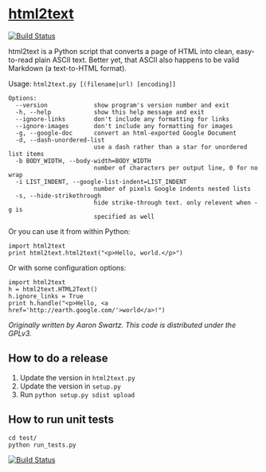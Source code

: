 # [html2text](http://www.aaronsw.com/2002/html2text/)

[![Build Status](https://travis-ci.com/tuck1s/html2text.svg?branch=master)](https://travis-ci.com/tuck1s/html2text)

html2text is a Python script that converts a page of HTML into clean, easy-to-read plain ASCII text. Better yet, that ASCII also happens to be valid Markdown (a text-to-HTML format).

Usage: `html2text.py [(filename|url) [encoding]]`

    Options:
      --version             show program's version number and exit
      -h, --help            show this help message and exit
      --ignore-links        don't include any formatting for links
      --ignore-images       don't include any formatting for images
      -g, --google-doc      convert an html-exported Google Document
      -d, --dash-unordered-list
                            use a dash rather than a star for unordered list items
      -b BODY_WIDTH, --body-width=BODY_WIDTH
                            number of characters per output line, 0 for no wrap
      -i LIST_INDENT, --google-list-indent=LIST_INDENT
                            number of pixels Google indents nested lists
      -s, --hide-strikethrough
                            hide strike-through text. only relevent when -g is
                            specified as well

Or you can use it from within Python:

    import html2text
    print html2text.html2text("<p>Hello, world.</p>")

Or with some configuration options:

    import html2text
    h = html2text.HTML2Text()
    h.ignore_links = True
    print h.handle("<p>Hello, <a href='http://earth.google.com/'>world</a>!")

_Originally written by Aaron Swartz. This code is distributed under the GPLv3._


## How to do a release

1. Update the version in `html2text.py`
2. Update the version in `setup.py`
3. Run `python setup.py sdist upload`

## How to run unit tests

    cd test/
    python run_tests.py

[![Build Status](https://secure.travis-ci.org/aaronsw/html2text.png)](http://travis-ci.org/aaronsw/html2text)

